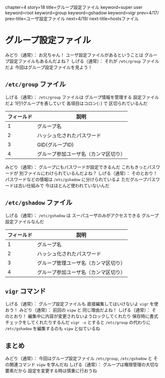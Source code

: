 chapter=4
story=18
title=グループ設定ファイル
keyword=super user
keyword=root
keyword=group
keyword=gshadow
keyword=vigr
prev=4/17/
prev-title=ユーザ設定ファイル
next=4/19/
next-title=hostsファイル

# グループ設定ファイル

みどり（通常）：
  お兄ちゃん！
  ユーザ設定ファイルがあるということは
  グループ設定ファイルもあるんだよね？
しげる（通常）：
  それが `/etc/group` ファイルだよ
  今回はグループ設定ファイルを見よう！

## `/etc/group` ファイル

しげる（通常）：
  `/etc/group` ファイルは
  グループ情報を管理する
  設定ファイルだよ
  1行1グループを表していて
  各項目はコロン(`:`) で
  区切られているんだ

フィールド | 説明
---------- | ----
1          | グループ名
2          | ハッシュ化されたパスワード
3          | GID(グループID)
4          | グループ参加ユーザ名（カンマ区切り）

みどり（通常）：
  グループにもパスワードが設定できるんだ
  これもきっとパスワードが
  別ファイルにわけられているんだよね？
しげる（通常）：
  そのとおり！
  パスワードなどの情報は
  `/etc/gshadow` に分けられているよ
  ただグループパスワードは古い仕組みで
  今はほとんど使われていないんだ

## `/etc/gshadow` ファイル

しげる（通常）：
  `/etc/gshadow` は
  スーパユーザのみがアクセスできる
  グループ設定ファイルなんだ

フィールド | 説明
---------- | ----
1          | グループ名
2          | ハッシュ化されたパスワード
3          | グループ管理ユーザ名（カンマ区切り）
4          | グループ参加ユーザ名（カンマ区切り）

## `vigr` コマンド

しげる（通常）：
  グループ設定ファイルも
  直接編集してはいけないよ
  `vigr` を使おう！
みどり（通常）：
  前回の `vipw` と
  同じ理由だよね！
しげる（通常）：
  そのとおり！
  編集中に内容が変更されないようロックしてくれたり
  保存時に書式チェックをしてくれたりするんだ
  `vigr -s` とすると `/etc/group` の代わりに
  `/etc/gshadow` を編集するのも `vipw` と似ているね

## まとめ

みどり（通常）：
  今回はグループ設定ファイル
  `/etc/group`, `/etc/gshadow` と
  その関連コマンド `vipw` を学んだね
しげる（通常）：
  グループは権限管理の大切な要素だから
  設定を変更する時は慎重に行おうね

